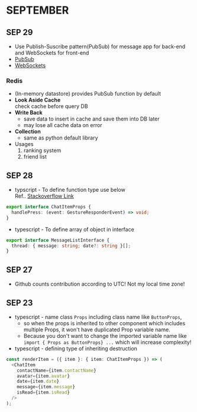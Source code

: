 # SEPTEMBER

## SEP 29

- Use Publish-Suscribe pattern(PubSub) for message app for back-end and WebSockets for front-end
- [PubSub](https://aws.amazon.com/pub-sub-messaging/)
- [WebSockets](https://en.wikipedia.org/wiki/WebSocket)

### Redis

- (In-memory datastore) provides PubSub function by default
- <b>Look Aside Cache</b>  
  check cache before query DB
- <b>Write Back</b>
  - save data to insert in cache and save them into DB later
  - may lose all cache data on error
- <b>Collection</b>
  - same as python default library
- Usages
  1. ranking system
  2. friend list

## SEP 28

- typscript - To define function type use below  
  Ref.. [Stackoverflow Link](https://stackoverflow.com/questions/59901680/typescript-onpress-type)

```ts
export interface ChatItemProps {
  handlePress: (event: GestureResponderEvent) => void;
}
```

- typescript - To define array of object in interface

```ts
export interface MessageListInterface {
  thread: { message: string; date?: string }[];
}
```

## SEP 27

- Github counts contribution according to UTC! Not my local time zone!

## SEP 23

- typescript - name class `Props` including class name like `ButtonProps`,
  - so when the props is inherited to other component which includes multiple Props, it won't have duplicated Prop variable name.
  - Because you don't want to change the imported variable name like `import { Props as ButtonProps} ...` which will increase complexity!
- typescript - defining type of inheriting destruction

```ts
const renderItem = ({ item }: { item: ChatItemProps }) => (
  <ChatItem
    contactName={item.contactName}
    avatar={item.avatar}
    date={item.date}
    message={item.message}
    isRead={item.isRead}
  />
);
```
